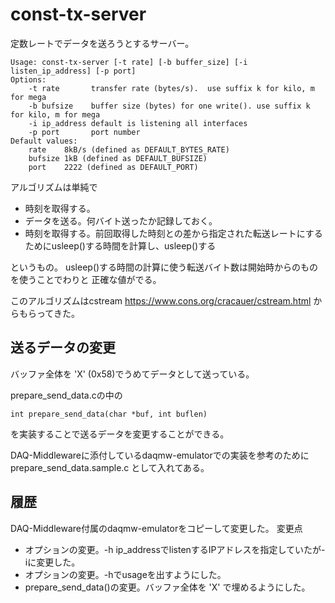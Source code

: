 # const-tx-server

定数レートでデータを送ろうとするサーバー。

```
Usage: const-tx-server [-t rate] [-b buffer_size] [-i listen_ip_address] [-p port]
Options:
    -t rate       transfer rate (bytes/s).  use suffix k for kilo, m for mega
    -b bufsize    buffer size (bytes) for one write(). use suffix k for kilo, m for mega
    -i ip_address default is listening all interfaces
    -p port       port number
Default values:
    rate    8kB/s (defined as DEFAULT_BYTES_RATE)
    bufsize 1kB (defined as DEFAULT_BUFSIZE)
    port    2222 (defined as DEFAULT_PORT)
```


アルゴリズムは単純で

- 時刻を取得する。
- データを送る。何バイト送ったか記録しておく。
- 時刻を取得する。前回取得した時刻との差から指定された転送レートにするためにusleep()する時間を計算し、usleep()する

というもの。
usleep()する時間の計算に使う転送バイト数は開始時からのものを使うことでわりと
正確な値がでる。

このアルゴリズムはcstream
https://www.cons.org/cracauer/cstream.html
からもらってきた。

## 送るデータの変更

バッファ全体を 'X' (0x58)でうめてデータとして送っている。

prepare_send_data.cの中の

``
int prepare_send_data(char *buf, int buflen)
``

を実装することで送るデータを変更することができる。

DAQ-Middlewareに添付しているdaqmw-emulatorでの実装を参考のために
prepare_send_data.sample.c
として入れてある。

## 履歴

DAQ-Middleware付属のdaqmw-emulatorをコピーして変更した。
変更点

- オプションの変更。-h ip_addressでlistenするIPアドレスを指定していたが-iに変更した。
- オプションの変更。-hでusageを出すようにした。
- prepare_send_data()の変更。バッファ全体を 'X' で埋めるようにした。
